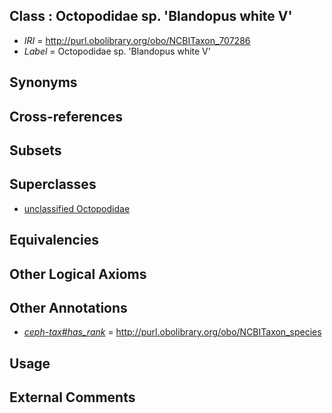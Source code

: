 
## Class : Octopodidae sp. 'Blandopus white V'

 * *IRI* = http://purl.obolibrary.org/obo/NCBITaxon_707286
 * *Label* = Octopodidae sp. 'Blandopus white V'

## Synonyms


## Cross-references


## Subsets


## Superclasses

 * [unclassified Octopodidae](../../NCBITaxon/85/NCBITaxon_707285.md)

## Equivalencies


## Other Logical Axioms


## Other Annotations

 * *[ceph-tax#has_rank](../../ceph-tax#has/nk/ceph-tax#has_rank.md)* = http://purl.obolibrary.org/obo/NCBITaxon_species

## Usage


## External Comments

